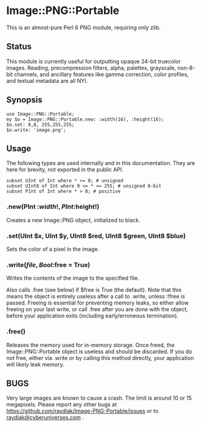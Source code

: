 # Image::PNG::Portable

This is an almost-pure Perl 6 PNG module, requiring only zlib.

## Status

This module is currently useful for outputting opaque 24-bit truecolor images.
Reading, precompression filters, alpha, palettes, grayscale, non-8-bit
channels, and ancillary features like gamma correction, color profiles, and
textual metadata are all NYI.

## Synopsis

    use Image::PNG::Portable;
    my $o = Image::PNG::Portable.new: :width(16), :height(16);
    $o.set: 8,8, 255,255,255;
    $o.write: 'image.png';

## Usage

The following types are used internally and in this documentation. They are
here for brevity, not exported in the public API.

    subset UInt of Int where * >= 0; # unsigned
    subset UInt8 of Int where 0 <= * <= 255; # unsigned 8-bit
    subset PInt of Int where * > 0; # positive

### .new(PInt :$width!, PInt :$height!)

Creates a new Image::PNG object, initialized to black.

### .set(UInt $x, UInt $y, UInt8 $red, UInt8 $green, UInt8 $blue)

Sets the color of a pixel in the image.

### .write($file, Bool :$free = True)

Writes the contents of the image to the specified file.

Also calls .free (see below) if $free is True (the default). Note that this
means the object is entirely useless after a call to .write, unless :!free is
passed. Freeing is essential for preventing memory leaks, so either allow
freeing on your last write, or call .free after you are done with the object,
before your application exits (including early/erroneous termination).

### .free()

Releases the memory used for in-memory storage. Once freed, the
Image::PNG::Portable object is useless and should be discarded. If you do not
free, either via .write or by calling this method directly, your application
will likely leak memory.

## BUGS

Very large images are known to cause a crash. The limit is around 10 or 15
megapixels. Please report any other bugs at
https://github.com/raydiak/Image-PNG-Portable/issues or to
raydiak@cyberuniverses.com .

